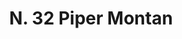 ---
title: "N. 32 Piper Montan"
permalink: "/edition/plant032/"
plant-name: "N. 32"
plant-number: "032"
plant-xml: "/assets/xml/plant032.xml"
plant-img1: "/assets/img/plant032_verso.jpg"
plant-img2: "/assets/img/plant032.jpg"
plant-title: "N. 32 Piper Montan"
plant-wfo-link: ""
plant-kew-link: ""
plant-taxon-content: "Daphne Mezereum L."
layout: single-xml
---
